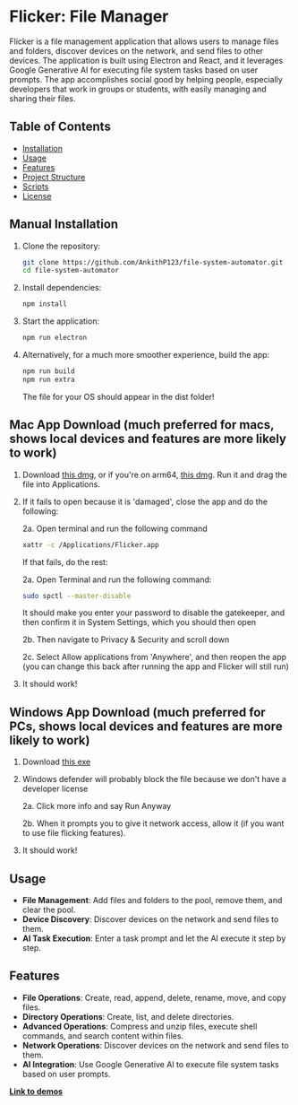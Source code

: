 # Flicker: File Manager

Flicker is a file management application that allows users to manage files and folders, discover devices on the network, and send files to other devices. The application is built using Electron and React, and it leverages Google Generative AI for executing file system tasks based on user prompts. The app accomplishes social good by helping people, especially developers that work in groups or students, with easily managing and sharing their files.

## Table of Contents

- [Installation](#installation)
- [Usage](#usage)
- [Features](#features)
- [Project Structure](#project-structure)
- [Scripts](#scripts)
- [License](#license)

## Manual Installation

1. Clone the repository:
    ```sh
    git clone https://github.com/AnkithP123/file-system-automator.git
    cd file-system-automator
    ```

2. Install dependencies:
    ```sh
    npm install
    ```

3. Start the application:
    ```sh
    npm run electron
    ```

4. Alternatively, for a much more smoother experience, build the app:
    ```sh
    npm run build
    npm run extra
    ```
    The file for your OS should appear in the dist folder!

## Mac App Download (much preferred for macs, shows local devices and features are more likely to work)

1. Download [this dmg](https://drive.google.com/file/d/1nTS7-1ICABN7xu5Ysv2c9UKqBV6WfLg1/view?usp=sharing), or if you're on arm64, [this dmg](https://drive.google.com/file/d/1YkThR2hXMh50Q58oUaLMMmH9bYcg6GxR/view?usp=sharing). Run it and drag the file into Applications.
   
2. If it fails to open because it is 'damaged', close the app and do the following:

    2a. Open terminal and run the following command
    ```sh
    xattr -c /Applications/Flicker.app
    ```
    If that fails, do the rest:

    2a. Open Terminal and run the following command:
    ```sh
    sudo spctl --master-disable
    ```
    It should make you enter your password to disable the gatekeeper, and then confirm it in System Settings, which you should then open
   
    2b. Then navigate to Privacy & Security and scroll down

    2c. Select Allow applications from 'Anywhere', and then reopen the app (you can change this back after running the app and Flicker will still run)

4. It should work!

## Windows App Download (much preferred for PCs, shows local devices and features are more likely to work)

1. Download [this exe](https://drive.google.com/file/d/1lP2yjRPWmbfnJ8MOUG823pIPEaDdOHGv/view?usp=sharing)
   
2. Windows defender will probably block the file because we don't have a developer license
   
    2a. Click more info and say Run Anyway

    2b. When it prompts you to give it network access, allow it (if you want to use file flicking features).

3. It should work!


## Usage

- **File Management**: Add files and folders to the pool, remove them, and clear the pool.
- **Device Discovery**: Discover devices on the network and send files to them.
- **AI Task Execution**: Enter a task prompt and let the AI execute it step by step.

## Features

- **File Operations**: Create, read, append, delete, rename, move, and copy files.
- **Directory Operations**: Create, list, and delete directories.
- **Advanced Operations**: Compress and unzip files, execute shell commands, and search content within files.
- **Network Operations**: Discover devices on the network and send files to them.
- **AI Integration**: Use Google Generative AI to execute file system tasks based on user prompts.

[**Link to demos**](https://drive.google.com/drive/folders/1pGLANu5vxsMfnXsfGwX87dbu-lYh45-w?usp=drive_link)

